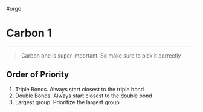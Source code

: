 #orgo 
# Carbon 1
---
> Carbon one is super important. So make sure to pick it correctly
## Order of Priority
1. Triple Bonds. Always start closest to the triple bond
2. Double Bonds. Always start closest to the double bond
3. Largest group. Prioritize the largest group.